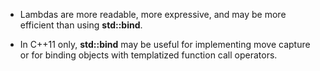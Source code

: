 - Lambdas are more readable, more expressive, and may be more efficient than using **std::bind**.

- In C++11 only, **std::bind** may be useful for implementing move capture or for binding objects with templatized function call operators.